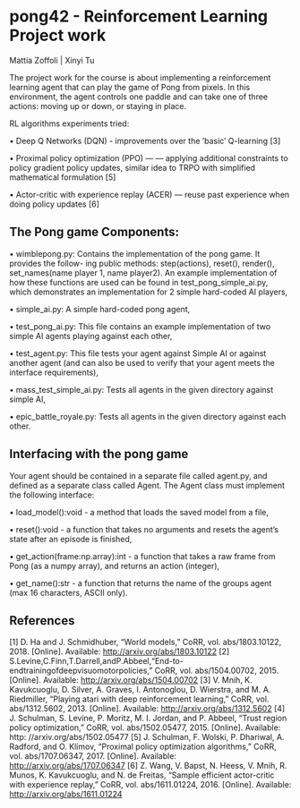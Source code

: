 # pong42 - Reinforcement Learning Project work

Mattia Zoffoli | Xinyi Tu

The project work for the course is about implementing a reinforcement learning agent that can play the game of Pong from pixels. In this environment, the agent controls one paddle and can take one of three actions: moving up or down, or staying in place.


RL algorithms experiments tried: 

• Deep Q Networks (DQN) - improvements over the ’basic’ Q-learning [3]

• Proximal policy optimization (PPO) — — applying additional constraints to policy gradient policy updates, similar idea to TRPO with simplified mathematical formulation [5]

• Actor-critic with experience replay (ACER) — reuse past experience when doing policy updates [6]


## The Pong game Components:

• wimblepong.py: Contains the implementation of the pong game. It provides the follow- ing public methods: step(actions), reset(), render(), set_names(name player 1, name player2). An example implementation of how these functions are used can be found in test_pong_simple_ai.py, which demonstrates an implementation for 2 simple hard-coded AI players,

• simple_ai.py: A simple hard-coded pong agent,

• test_pong_ai.py: This file contains an example implementation of two simple AI agents playing against each other,

• test_agent.py: This file tests your agent against Simple AI or against another agent (and can also be used to verify that your agent meets the interface requirements),

• mass_test_simple_ai.py: Tests all agents in the given directory against simple AI,

• epic_battle_royale.py: Tests all agents in the given directory against each other.


## Interfacing with the pong game

Your agent should be contained in a separate file called agent.py, and defined as a separate class called Agent. The Agent class must implement the following interface:

• load_model():void - a method that loads the saved model from a file,

• reset():void - a function that takes no arguments and resets the agent’s state after an episode is finished,

• get_action(frame:np.array):int - a function that takes a raw frame from Pong (as a numpy array), and returns an action (integer),

• get_name():str - a function that returns the name of the groups agent (max 16 characters, ASCII only).



## References
[1] D. Ha and J. Schmidhuber, “World models,” CoRR, vol. abs/1803.10122, 2018. [Online]. Available: http://arxiv.org/abs/1803.10122
[2] S.Levine,C.Finn,T.Darrell,andP.Abbeel,“End-to-endtrainingofdeepvisuomotorpolicies,” CoRR, vol. abs/1504.00702, 2015. [Online]. Available: http://arxiv.org/abs/1504.00702
[3] V. Mnih, K. Kavukcuoglu, D. Silver, A. Graves, I. Antonoglou, D. Wierstra, and M. A. Riedmiller, “Playing atari with deep reinforcement learning,” CoRR, vol. abs/1312.5602, 2013. [Online]. Available: http://arxiv.org/abs/1312.5602
[4] J. Schulman, S. Levine, P. Moritz, M. I. Jordan, and P. Abbeel, “Trust region policy optimization,” CoRR, vol. abs/1502.05477, 2015. [Online]. Available: http: //arxiv.org/abs/1502.05477
[5] J. Schulman, F. Wolski, P. Dhariwal, A. Radford, and O. Klimov, “Proximal policy optimization algorithms,” CoRR, vol. abs/1707.06347, 2017. [Online]. Available: http://arxiv.org/abs/1707.06347
[6] Z. Wang, V. Bapst, N. Heess, V. Mnih, R. Munos, K. Kavukcuoglu, and N. de Freitas, “Sample efficient actor-critic with experience replay,” CoRR, vol. abs/1611.01224, 2016.
[Online]. Available: http://arxiv.org/abs/1611.01224
